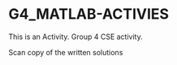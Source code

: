# G4_MATLAB-ACTIVIES
This is an Activity. Group 4 CSE activity. 

Scan copy of the written solutions
